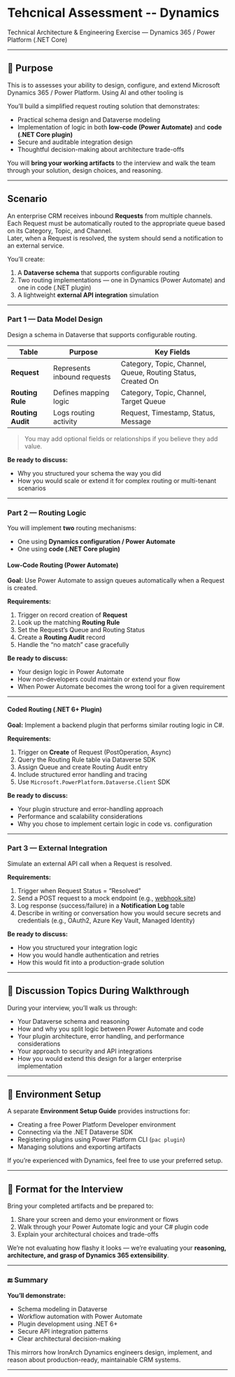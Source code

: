 # Tehcnical Assessment -- Dynamics
Technical Architecture & Engineering Exercise — Dynamics 365 / Power Platform (.NET Core)

---

## 🎯 Purpose

This is to assesses your ability to design, configure, and extend Microsoft Dynamics 365 / Power Platform. Using AI and other tooling is 

You’ll build a simplified request routing solution that demonstrates:
- Practical schema design and Dataverse modeling
- Implementation of logic in both **low-code (Power Automate)** and **code (.NET Core plugin)**
- Secure and auditable integration design
- Thoughtful decision-making about architecture trade-offs

You will **bring your working artifacts** to the interview and walk the team through your solution, design choices, and reasoning.

---

## Scenario

An enterprise CRM receives inbound **Requests** from multiple channels.  
Each Request must be automatically routed to the appropriate queue based on its Category, Topic, and Channel.  
Later, when a Request is resolved, the system should send a notification to an external service.

You’ll create:
1. A **Dataverse schema** that supports configurable routing  
2. Two routing implementations — one in Dynamics (Power Automate) and one in code (.NET plugin)  
3. A lightweight **external API integration** simulation  

---

### Part 1 — Data Model Design

Design a schema in Dataverse that supports configurable routing.

| Table | Purpose | Key Fields |
|--------|----------|------------|
| **Request** | Represents inbound requests | Category, Topic, Channel, Queue, Routing Status, Created On |
| **Routing Rule** | Defines mapping logic | Category, Topic, Channel, Target Queue |
| **Routing Audit** | Logs routing activity | Request, Timestamp, Status, Message |

> You may add optional fields or relationships if you believe they add value.

**Be ready to discuss:**
- Why you structured your schema the way you did
- How you would scale or extend it for complex routing or multi-tenant scenarios

---

### Part 2 — Routing Logic

You will implement **two** routing mechanisms:
- One using **Dynamics configuration / Power Automate**
- One using **code (.NET Core plugin)**

#### Low-Code Routing (Power Automate)
**Goal:** Use Power Automate to assign queues automatically when a Request is created.

**Requirements:**
1. Trigger on record creation of **Request**  
2. Look up the matching **Routing Rule**  
3. Set the Request’s Queue and Routing Status  
4. Create a **Routing Audit** record  
5. Handle the “no match” case gracefully  

**Be ready to discuss:**
- Your design logic in Power Automate
- How non-developers could maintain or extend your flow
- When Power Automate becomes the wrong tool for a given requirement

---

#### Coded Routing (.NET 6+ Plugin)
**Goal:** Implement a backend plugin that performs similar routing logic in C#.

**Requirements:**
1. Trigger on **Create** of Request (PostOperation, Async)  
2. Query the Routing Rule table via Dataverse SDK  
3. Assign Queue and create Routing Audit entry  
4. Include structured error handling and tracing  
5. Use `Microsoft.PowerPlatform.Dataverse.Client` SDK  

**Be ready to discuss:**
- Your plugin structure and error-handling approach  
- Performance and scalability considerations  
- Why you chose to implement certain logic in code vs. configuration  

---

### Part 3 — External Integration

Simulate an external API call when a Request is resolved.

**Requirements:**
1. Trigger when Request Status = “Resolved”  
2. Send a POST request to a mock endpoint (e.g., [webhook.site](https://webhook.site))  
3. Log response (success/failure) in a **Notification Log** table  
4. Describe in writing or conversation how you would secure secrets and credentials (e.g., OAuth2, Azure Key Vault, Managed Identity)

**Be ready to discuss:**
- How you structured your integration logic  
- How you would handle authentication and retries  
- How this would fit into a production-grade solution

---

## 🧠 Discussion Topics During Walkthrough

During your interview, you’ll walk us through:
- Your Dataverse schema and reasoning  
- How and why you split logic between Power Automate and code  
- Your plugin architecture, error handling, and performance considerations  
- Your approach to security and API integrations  
- How you would extend this design for a larger enterprise implementation  

---

## 🧰 Environment Setup

A separate **Environment Setup Guide** provides instructions for:
- Creating a free Power Platform Developer environment  
- Connecting via the .NET Dataverse SDK  
- Registering plugins using Power Platform CLI (`pac plugin`)  
- Managing solutions and exporting artifacts

If you’re experienced with Dynamics, feel free to use your preferred setup.

---

## 📍 Format for the Interview

Bring your completed artifacts and be prepared to:
1. Share your screen and demo your environment or flows  
2. Walk through your Power Automate logic and your C# plugin code  
3. Explain your architectural choices and trade-offs  

We’re not evaluating how flashy it looks — we’re evaluating your **reasoning, architecture, and grasp of Dynamics 365 extensibility**.

---

### 🔚 Summary

**You’ll demonstrate:**
- Schema modeling in Dataverse  
- Workflow automation with Power Automate  
- Plugin development using .NET 6+  
- Secure API integration patterns  
- Clear architectural decision-making  

This mirrors how IronArch Dynamics engineers design, implement, and reason about production-ready, maintainable CRM systems.

---

